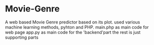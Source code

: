 # Movie-Genre
A web based Movie Genre predictor based on its plot. used various machine learning methods, pyhton and PHP.
main.php as main code for web page
app.py as main code for the 'backend'part
the rest is just supporting parts
